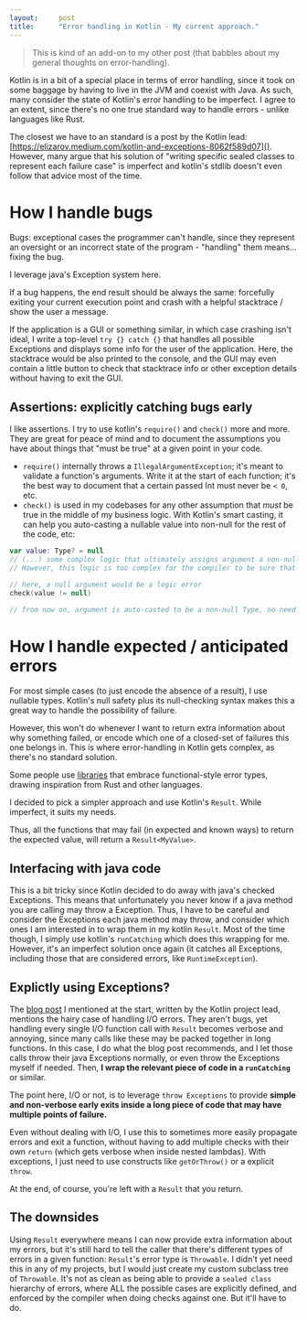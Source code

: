 ```yaml
---
layout:     post
title:      "Error handling in Kotlin - My current approach."
---
```


> This is kind of an add-on to my other post (that babbles about my general thoughts on error-handling).

Kotlin is in a bit of a special place in terms of error handling, since it took on some baggage by having to live in the JVM and coexist with Java. 
As such, many consider the state of Kotlin's error handling to be imperfect. I agree to an extent, since there's no one true standard way to handle errors - unlike languages like Rust.

The closest we have to an standard is a post by the Kotlin lead: [https://elizarov.medium.com/kotlin-and-exceptions-8062f589d07](). 
However, many argue that his solution of "writing specific sealed classes to represent each failure case" is imperfect and kotlin's stdlib doesn't even follow that advice most of the time.

# How I handle bugs

Bugs: exceptional cases the programmer can't handle, since they represent an oversight or an incorrect state of the program - "handling" them means... fixing the bug. 

I leverage java's Exception system here. 

If a bug happens, the end result should be always the same: forcefully exiting your current execution point and crash with a helpful stacktrace / show the user a message.

If the application is a GUI or something similar, in which case crashing isn't ideal, I write a top-level `try {} catch {}` that handles all possible Exceptions and displays some info for the user of the application.
Here, the stacktrace would be also printed to the console, and the GUI may even contain a little button to check that stacktrace info or other exception details without having to exit the GUI.

## Assertions: explicitly catching bugs early

I like assertions. I try to use kotlin's `require()` and `check()` more and more. They are great for peace of mind and to document the assumptions you have about things that "must be true" at a given point in your code.
- `require()` internally throws a `IllegalArgumentException`; it's meant to validate a function's arguments. Write it at the start of each function; it's the best way to document that a certain passed Int must never be `< 0`, etc.
- `check()` is used in my codebases for any other assumption that _must_ be true in the middle of my business logic. With Kotlin's smart casting, it can help you auto-casting a nullable value into non-null for the rest of the code, etc:

```kotlin
var value: Type? = null
// (...) some complex logic that ultimately assigns argument a non-null value.
// However, this logic is too complex for the compiler to be sure that the value gets always assigned, so we have to init the variable with a null value.

// here, a null argument would be a logic error
check(value != null)

// from now on, argument is auto-casted to be a non-null Type, no need for further null-checks
```

# How I handle expected / anticipated errors

For most simple cases (to just encode the absence of a result), I use nullable types. Kotlin's null safety plus its null-checking syntax makes this a great way to handle the possibility of failure.
 
However, this won't do whenever I want to return extra information about why something failed, or encode which one of a closed-set of failures this one belongs in.
This is where error-handling in Kotlin gets complex, as there's no standard solution.
 
Some people use [libraries](https://github.com/arrow-kt/arrow) that embrace functional-style error types, drawing inspiration from Rust and other languages. 

I decided to pick a simpler approach and use Kotlin's `Result`. While imperfect, it suits my needs.

Thus, all the functions that may fail (in expected and known ways) to return the expected value, will return a `Result<MyValue>`.

## Interfacing with java code

This is a bit tricky since Kotlin decided to do away with java's checked Exceptions. 
This means that unfortunately you never know if a java method you are calling may throw a Exception.
Thus, I have to be careful and consider the Exceptions each java method may throw, and consider which ones I am interested in to wrap them in my kotlin `Result`.
Most of the time though, I simply use kotlin's `runCatching` which does this wrapping for me. However, it's an imperfect solution once again (it catches all Exceptions, including those that are considered errors, like `RuntimeException`).

## Explictly using Exceptions?

The [blog post](https://elizarov.medium.com/kotlin-and-exceptions-8062f589d07) I mentioned at the start, written by the Kotlin project lead, mentions the hairy case of handling I/O errors. 
They aren't bugs, yet handling every single I/O function call with `Result` becomes verbose and annoying, since many calls like these may be packed together in long functions. 
In this case, I do what the blog post recommends, and I let those calls throw their java Exceptions normally, or even throw the Exceptions myself if needed. 
Then, **I wrap the relevant piece of code in a `runCatching`** or similar. 

The point here, I/O or not, is to leverage `throw Exceptions` to provide **simple and non-verbose early exits inside a long piece of code that may have multiple points of failure.**

Even without dealing with I/O, I use this to sometimes more easily propagate errors and exit a function, without having to add multiple checks with their own `return` (which gets verbose when inside nested lambdas). With exceptions, I just need to use constructs like `getOrThrow()` or a explicit `throw`.

At the end, of course, you're left with a `Result` that you return.

## The downsides

Using `Result` everywhere means I can now provide extra information about my errors, but it's still hard to tell the caller that there's different types of errors in a given function: `Result`'s error type is `Throwable`.
I didn't yet need this in any of my projects, but I would just create my custom subclass tree of `Throwable`. 
It's not as clean as being able to provide a `sealed class` hierarchy of errors, where ALL the possible cases are explicitly defined, and enforced by the compiler when doing checks against one.
But it'll have to do.
